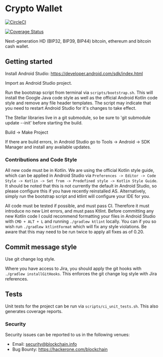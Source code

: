 # Crypto Wallet

[![CircleCI](https://circleci.com/gh/blockchain/My-Wallet-V3-Android/tree/master.svg?style=svg)](https://circleci.com/gh/blockchain/My-Wallet-V3-Android/tree/master)

[![Coverage Status](https://coveralls.io/repos/github/blockchain/My-Wallet-V3-Android/badge.svg?branch=master)](https://coveralls.io/github/blockchain/My-Wallet-V3-Android?branch=master)

Next-generation HD (BIP32, BIP39, BIP44) bitcoin, ethereum and bitcoin cash wallet. 

## Getting started

Install Android Studio: https://developer.android.com/sdk/index.html

Import as Android Studio project.

Run the bootstrap script from terminal via `scripts/bootstrap.sh`. This will install the Google Java code style as well 
as the official Android Kotlin code style and remove any file header templates. The script may indicate that you need 
to restart Android Studio for it's changes to take effect.

The Stellar libraries live in a git submodule, so be sure to 'git submodule update --init' before starting the build.

Build -> Make Project

If there are build errors, in Android Studio go to Tools -> Android -> SDK Manager and install any available updates.

### Contributions and Code Style

All new code must be in Kotlin. We are using the official Kotlin style guide, which can be applied in Android Studio via 
`Preferences -> Editor -> Code Style -> Kotlin -> Set from -> Predefined style -> Kotlin Style Guide`. It should be 
noted that this is not currently the default in Android Studio, so please configure this if you have recently 
reinstalled AS. Alternatively, simply run the bootstrap script and ktlint will configure your IDE for you.

All code must be tested if possible, and must pass CI. Therefore it must introduce no new Lint errors, and must pass 
Ktlint. Before committing any new Kotlin code I could recommend formatting your files in Android Studio with 
`CMD + ALT + L` and running `./gradlew ktlint` locally. You can if you so wish run `./gradlew ktlintFormat` which 
will fix any style violations. Be aware that this may need to be run twice to apply all fixes as of 0.20.

## Commit message style

Use git change log style.

Where you have access to Jira, you should apply the git hooks with `./gradlew installGitHooks`. This enforces the
git change log style with Jira references.

## Tests

Unit tests for the project can be run via `scripts/ci_unit_tests.sh`. This also generates coverage reports.

### Security

Security issues can be reported to us in the following venues:
* Email: security@blockchain.info
* Bug Bounty: https://hackerone.com/blockchain
